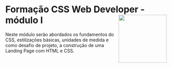 # **Formação CSS Web Developer - módulo I** <img width="150" align="right" src="https://hermes.digitalinnovation.one/tracks/da043c7a-7189-441e-bf28-adc2d05a4934.png">
Neste módulo serão abordados os fundamentos do CSS, estilizações básicas, unidades de medida e como desafio de projeto, a construção de uma Landing Page com HTML e CSS.
